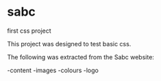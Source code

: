 # sabc
first css project

This project was designed to test basic css.

The following was extracted from the Sabc website:

-content
-images
-colours
-logo


